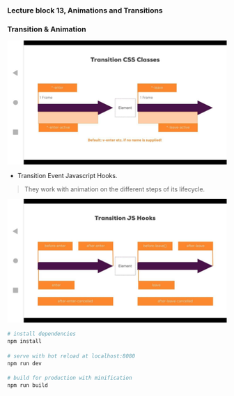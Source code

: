 ### Lecture block 13, Animations and Transitions

### Transition & Animation
![VueJS-instance-lifecycle](../../images-from-course/191-Transitions.jpg)

* Transition Event Javascript Hooks.
> They work with animation on the different steps of its lifecycle.

![VueJS-instance-lifecycle](../../images-from-course/202-Transition%20Event%20Javascript%20Hooks.jpg)

``` bash
# install dependencies
npm install

# serve with hot reload at localhost:8080
npm run dev

# build for production with minification
npm run build
```

